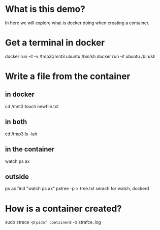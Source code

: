 # What is this demo?
In here we will explore what is docker doing when creating a container. 

# Get a terminal in docker
docker run -it -v /tmp3:/mnt3 ubuntu /bin/sh 
docker run -it ubuntu /bin/sh

# Write a file from the container
## in docker
cd /mnt3
touch newfile.txt

## in both
cd /tmp3
ls -lah

## in the container
watch ps ax

## outside 
ps ax
find "watch ps ax"
pstree -p > tree.txt
serach for watch, dockerd

# How is a container created?
sudo strace -p `pidof containerd` -o strafce_log

